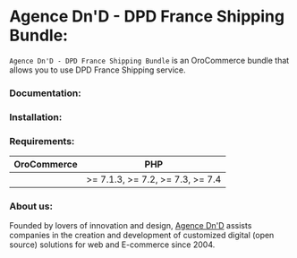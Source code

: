 # Agence Dn'D - DPD France Shipping Bundle:

`Agence Dn'D - DPD France Shipping Bundle` is an OroCommerce bundle that allows you to use DPD France Shipping service.

### Documentation:


### Installation:


### Requirements:

| OroCommerce           | PHP                               |
| :---------------------| :--------------------------------:|
|                       | \>= 7.1.3, >= 7.2, >= 7.3, >= 7.4 |

### About us:

Founded by lovers of innovation and design, [Agence Dn'D](https://www.dnd.fr) assists companies in the creation and development of customized digital (open source) solutions for web and E-commerce since 2004.
